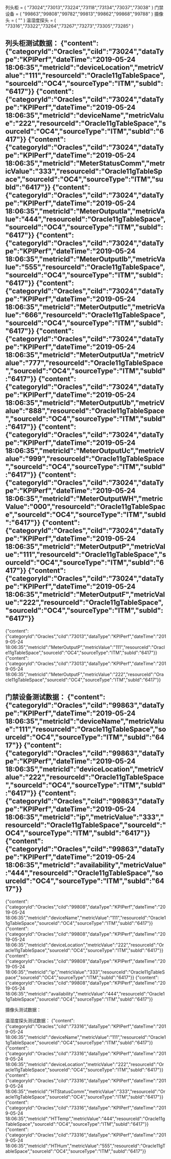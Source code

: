 列头柜 = (
	"73024","73013","73224","73118","73134","73037","73038"
)
门禁设备 = (
	"99863","99808","99782","99813","99862","99868","99788"
)
摄像头 = (
	""
)
温湿度探头 = (
	"73316","73322","73264","73267","73273","73305","73285"
)

列头柜测试数据：
{"content":{"categoryId":"Oracles","ciId":"73024","dataType":"KPIPerf","dateTime":"2019-05-24 18:06:35","metricId":"deviceLocation","metricValue":"111","resourceId":"Oracle11gTableSpace","sourceId":"OC4","sourceType":"ITM","subId":"6417"}}
{"content":{"categoryId":"Oracles","ciId":"73024","dataType":"KPIPerf","dateTime":"2019-05-24 18:06:35","metricId":"deviceName","metricValue":"222","resourceId":"Oracle11gTableSpace","sourceId":"OC4","sourceType":"ITM","subId":"6417"}}
{"content":{"categoryId":"Oracles","ciId":"73024","dataType":"KPIPerf","dateTime":"2019-05-24 18:06:35","metricId":"MeterStatusComm","metricValue":"333","resourceId":"Oracle11gTableSpace","sourceId":"OC4","sourceType":"ITM","subId":"6417"}}
{"content":{"categoryId":"Oracles","ciId":"73024","dataType":"KPIPerf","dateTime":"2019-05-24 18:06:35","metricId":"MeterOutputIa","metricValue":"444","resourceId":"Oracle11gTableSpace","sourceId":"OC4","sourceType":"ITM","subId":"6417"}}
{"content":{"categoryId":"Oracles","ciId":"73024","dataType":"KPIPerf","dateTime":"2019-05-24 18:06:35","metricId":"MeterOutputIb","metricValue":"555","resourceId":"Oracle11gTableSpace","sourceId":"OC4","sourceType":"ITM","subId":"6417"}}
{"content":{"categoryId":"Oracles","ciId":"73024","dataType":"KPIPerf","dateTime":"2019-05-24 18:06:35","metricId":"MeterOutputIc","metricValue":"666","resourceId":"Oracle11gTableSpace","sourceId":"OC4","sourceType":"ITM","subId":"6417"}}
{"content":{"categoryId":"Oracles","ciId":"73024","dataType":"KPIPerf","dateTime":"2019-05-24 18:06:35","metricId":"MeterOutputUa","metricValue":"777","resourceId":"Oracle11gTableSpace","sourceId":"OC4","sourceType":"ITM","subId":"6417"}}
{"content":{"categoryId":"Oracles","ciId":"73024","dataType":"KPIPerf","dateTime":"2019-05-24 18:06:35","metricId":"MeterOutputUb","metricValue":"888","resourceId":"Oracle11gTableSpace","sourceId":"OC4","sourceType":"ITM","subId":"6417"}}
{"content":{"categoryId":"Oracles","ciId":"73024","dataType":"KPIPerf","dateTime":"2019-05-24 18:06:35","metricId":"MeterOutputUc","metricValue":"999","resourceId":"Oracle11gTableSpace","sourceId":"OC4","sourceType":"ITM","subId":"6417"}}
{"content":{"categoryId":"Oracles","ciId":"73024","dataType":"KPIPerf","dateTime":"2019-05-24 18:06:35","metricId":"MeterOutputWH","metricValue":"000","resourceId":"Oracle11gTableSpace","sourceId":"OC4","sourceType":"ITM","subId":"6417"}}
{"content":{"categoryId":"Oracles","ciId":"73024","dataType":"KPIPerf","dateTime":"2019-05-24 18:06:35","metricId":"MeterOutputP","metricValue":"111","resourceId":"Oracle11gTableSpace","sourceId":"OC4","sourceType":"ITM","subId":"6417"}}
{"content":{"categoryId":"Oracles","ciId":"73024","dataType":"KPIPerf","dateTime":"2019-05-24 18:06:35","metricId":"MeterOutputF","metricValue":"222","resourceId":"Oracle11gTableSpace","sourceId":"OC4","sourceType":"ITM","subId":"6417"}}
-----------------------------------------------------------------------------------------------------------------------------------------------------------
{"content":{"categoryId":"Oracles","ciId":"73013","dataType":"KPIPerf","dateTime":"2019-05-24 18:06:35","metricId":"MeterOutputP","metricValue":"111","resourceId":"Oracle11gTableSpace","sourceId":"OC4","sourceType":"ITM","subId":"6417"}}
{"content":{"categoryId":"Oracles","ciId":"73013","dataType":"KPIPerf","dateTime":"2019-05-24 18:06:35","metricId":"MeterOutputF","metricValue":"222","resourceId":"Oracle11gTableSpace","sourceId":"OC4","sourceType":"ITM","subId":"6417"}}

门禁设备测试数据：
{"content":{"categoryId":"Oracles","ciId":"99863","dataType":"KPIPerf","dateTime":"2019-05-24 18:06:35","metricId":"deviceName","metricValue":"111","resourceId":"Oracle11gTableSpace","sourceId":"OC4","sourceType":"ITM","subId":"6417"}}
{"content":{"categoryId":"Oracles","ciId":"99863","dataType":"KPIPerf","dateTime":"2019-05-24 18:06:35","metricId":"deviceLocation","metricValue":"222","resourceId":"Oracle11gTableSpace","sourceId":"OC4","sourceType":"ITM","subId":"6417"}}
{"content":{"categoryId":"Oracles","ciId":"99863","dataType":"KPIPerf","dateTime":"2019-05-24 18:06:35","metricId":"ip","metricValue":"333","resourceId":"Oracle11gTableSpace","sourceId":"OC4","sourceType":"ITM","subId":"6417"}}
{"content":{"categoryId":"Oracles","ciId":"99863","dataType":"KPIPerf","dateTime":"2019-05-24 18:06:35","metricId":"availability","metricValue":"444","resourceId":"Oracle11gTableSpace","sourceId":"OC4","sourceType":"ITM","subId":"6417"}}
-----------------------------------------------------------------------------------------------------------------------------------------------------------
{"content":{"categoryId":"Oracles","ciId":"99808","dataType":"KPIPerf","dateTime":"2019-05-24 18:06:35","metricId":"deviceName","metricValue":"111","resourceId":"Oracle11gTableSpace","sourceId":"OC4","sourceType":"ITM","subId":"6417"}}
{"content":{"categoryId":"Oracles","ciId":"99808","dataType":"KPIPerf","dateTime":"2019-05-24 18:06:35","metricId":"deviceLocation","metricValue":"222","resourceId":"Oracle11gTableSpace","sourceId":"OC4","sourceType":"ITM","subId":"6417"}}
{"content":{"categoryId":"Oracles","ciId":"99808","dataType":"KPIPerf","dateTime":"2019-05-24 18:06:35","metricId":"ip","metricValue":"333","resourceId":"Oracle11gTableSpace","sourceId":"OC4","sourceType":"ITM","subId":"6417"}}
{"content":{"categoryId":"Oracles","ciId":"99808","dataType":"KPIPerf","dateTime":"2019-05-24 18:06:35","metricId":"availability","metricValue":"444","resourceId":"Oracle11gTableSpace","sourceId":"OC4","sourceType":"ITM","subId":"6417"}}

摄像头测试数据：

温湿度探头测试数据：
{"content":{"categoryId":"Oracles","ciId":"73316","dataType":"KPIPerf","dateTime":"2019-05-24 18:06:35","metricId":"deviceName","metricValue":"111","resourceId":"Oracle11gTableSpace","sourceId":"OC4","sourceType":"ITM","subId":"6417"}}
{"content":{"categoryId":"Oracles","ciId":"73316","dataType":"KPIPerf","dateTime":"2019-05-24 18:06:35","metricId":"deviceLocation","metricValue":"222","resourceId":"Oracle11gTableSpace","sourceId":"OC4","sourceType":"ITM","subId":"6417"}}
{"content":{"categoryId":"Oracles","ciId":"73316","dataType":"KPIPerf","dateTime":"2019-05-24 18:06:35","metricId":"HTStatusComm","metricValue":"333","resourceId":"Oracle11gTableSpace","sourceId":"OC4","sourceType":"ITM","subId":"6417"}}
{"content":{"categoryId":"Oracles","ciId":"73316","dataType":"KPIPerf","dateTime":"2019-05-24 18:06:35","metricId":"HTTemp","metricValue":"444","resourceId":"Oracle11gTableSpace","sourceId":"OC4","sourceType":"ITM","subId":"6417"}}
{"content":{"categoryId":"Oracles","ciId":"73316","dataType":"KPIPerf","dateTime":"2019-05-24 18:06:35","metricId":"HTHum","metricValue":"555","resourceId":"Oracle11gTableSpace","sourceId":"OC4","sourceType":"ITM","subId":"6417"}}